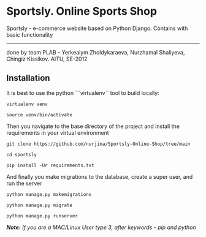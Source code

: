 # Sportsly. Online Sports Shop
Sportsly - e-commerce website based on Python Django. Contains with basic functionality

______________________________________________________________________________________________
done by team PLAB - Yerkeaiym Zholdykaraeva, Nurzhamal Shaliyeva, Chingiz Kissikov. AITU, SE-2012

## Installation

It is best to use the python ```virtualenv`` tool to build locally:

```
virtualenv venv
```
```
source venv/bin/activate
```
Then you navigate to the base directory of the project and install the requirements in your virtual environment
```
git clone https://github.com/nurjima/Sportsly-Online-Shop/tree/main
```
```
cd sportsly
```
```
pip install -Ur requirements.txt
```
And finally you make migrations to the database, create a super user, and run the server

```
python manage.py makemigrations
```
```
python manage.py migrate
```

```
python manage.py runserver
```
***Note:** If you are a MAC/Linux User type 3, after keywords - pip and python*
